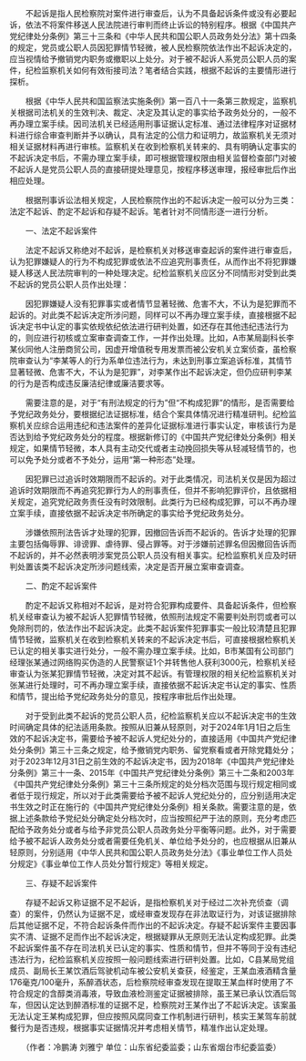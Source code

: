 　　不起诉是指人民检察院对案件进行审查后，认为不具备起诉条件或没有必要起诉，依法不将案件移送人民法院进行审判而终止诉讼的特别程序。根据《中国共产党纪律处分条例》第三十三条和《中华人民共和国公职人员政务处分法》第十四条的规定，党员或公职人员因犯罪情节轻微，被人民检察院依法作出不起诉决定的，应当视情给予撤销党内职务或撤职以上处分。对于被不起诉人系党员公职人员的案件，纪检监察机关如何有效衔接司法？笔者结合实践，根据不起诉的主要情形进行探析。

　　根据《中华人民共和国监察法实施条例》第一百八十一条第三款规定，监察机关根据司法机关的生效判决、裁定、决定及其认定的事实给予政务处分的，一般不再办理立案手续。因司法机关已经适用刑事证据认定标准、通过法律程序对证据材料进行综合审查判断并予以确认，具有法定的公信力和证明力，故监察机关无须对相关证据材料再进行审核。监察机关在收到检察机关转来的、具有明确认定事实的不起诉决定书后，不需办理立案手续，即可根据管理权限由相关监督检查部门对被不起诉人是党员公职人员的直接研提处理意见，按程序移送审理，报经审批后作出相应处理。

　　根据刑事诉讼法相关规定，人民检察院作出的不起诉决定一般可以分为三类：法定不起诉、酌定不起诉和存疑不起诉。笔者针对不同情形逐一进行分析。

　　一、法定不起诉案件

　　法定不起诉又称绝对不起诉，是检察机关对移送审查起诉的案件进行审查后，认为犯罪嫌疑人的行为不构成犯罪或依法不应追究刑事责任，从而作出不将犯罪嫌疑人移送人民法院审判的一种处理决定。纪检监察机关应区分不同情形对受到此类不起诉的党员公职人员作出处理：

　　因犯罪嫌疑人没有犯罪事实或者情节显著轻微、危害不大，不认为是犯罪而不起诉的。对此类不起诉决定所涉问题，同样可以不再办理立案手续，直接根据不起诉决定书中认定的事实依规依纪依法进行研判处置，如还存在其他违纪违法行为的，则应进行初核或立案审查调查工作，一并作出处理。比如，A市某局副科长李某伙同他人注册商贸公司，因虚开增值税专用发票而被公安机关立案侦查，虽检察院审查认为“李某等人的行为系单位违法行为，未达到刑事立案追诉标准，其情节显著轻微、危害不大，不认为是犯罪”，对李某作出不起诉决定，但仍应研判李某的行为是否构成违反廉洁纪律或廉洁要求等。

　　需要注意的是，对于“有刑法规定的行为”但“不构成犯罪”的情形，是否需要给予党纪政务处分，要根据纪法证据标准，结合个案具体情况进行精准研判。纪检监察机关应综合运用违纪和违法案件的差异化证据标准进行事实认定，审核该行为是否达到给予党纪政务处分的程度。根据新修订的《中国共产党纪律处分条例》相关规定，如果情节轻微，本人具有主动交代或者主动挽回损失等从轻减轻情节的，也可以免予处分或者不予处分，运用“第一种形态”处理。

　　因犯罪已过追诉时效期限而不起诉的。对于此类情况，司法机关仅是因为超过追诉时效期限而不再追究犯罪行为人的刑事责任，但并不影响犯罪评价，且依据相关规定，追究党纪政务责任没有时效限制。此类行为已经构成犯罪，可以不再办理立案手续，直接依据不起诉决定书所确定的事实给予党纪政务处分。

　　涉嫌依照刑法告诉才处理的犯罪，因撤回告诉而不起诉的。告诉才处理的犯罪主要包括侮辱罪、诽谤罪、虐待罪、侵占罪等。对于涉嫌前述罪名但因撤回告诉而不起诉的，并不必然表明涉案党员公职人员没有相关事实。纪检监察机关应及时研判处置该类不起诉决定所涉问题线索，决定是否开展立案审查调查。

　　二、酌定不起诉案件

　　酌定不起诉又称相对不起诉，是对符合犯罪构成要件、具备起诉条件，但检察机关经审查认为被不起诉人犯罪情节轻微，依照刑法规定不需要判处刑罚或者可以免除刑罚的，依法作出不起诉决定。此类不起诉案件犯罪事实一般比较清楚且犯罪情节轻微，监察机关在收到检察机关转来的不起诉决定书后，可直接根据检察机关已认定的相关事实进行处分，一般不需办理立案手续。比如，B市某国有公司部门经理张某通过网络购买伪造的人民警察证1个并转售他人获利3000元，检察机关经审查认为张某犯罪情节轻微，决定对其不起诉。有管理权限的相关纪检监察机关对张某进行处理时，可不再办理立案手续，直接依据不起诉决定书认定的事实、性质和情节，提出给予党纪政务处分的意见，按程序审批后作出处理。

　　对于受到此类不起诉的党员公职人员，纪检监察机关应以不起诉决定书的生效时间确定具体的纪法适用条款。按照从旧兼从轻原则，对于2024年1月1日之后生效的不起诉决定书，需要给予被不起诉人党纪处分的，直接适用《中国共产党纪律处分条例》第三十三条之规定，给予撤销党内职务、留党察看或者开除党籍处分；对于2023年12月31日之前生效的不起诉决定书，因为2018年《中国共产党纪律处分条例》第三十一条、2015年《中国共产党纪律处分条例》第三十二条和2003年《中国共产党纪律处分条例》第三十三条所规定的处分档次范围与现行规定相同或者低于现行规定，所以对于此类需要给予被不起诉人党纪处分的，应分别适用决定书生效之时正在施行的《中国共产党纪律处分条例》相关条款。需要注意的是，依据上述条款给予党纪处分确定处分档次时，应当按照纪严于法的原则，充分考虑匹配给予政务处分或者与给予非党员公职人员政务处分平衡等问题。此外，对于需要给予被不起诉人政务处分或者需要任免机关、单位给予处分的，也应根据从旧兼从轻原则，分别适用《中华人民共和国公职人员政务处分法》《事业单位工作人员处分规定》《事业单位工作人员处分暂行规定》等相关规定。

　　三、存疑不起诉案件

　　存疑不起诉又称证据不足不起诉，是指检察机关对于经过二次补充侦查（调查）的案件，仍然认为证据不足，或经审查发现存在非法取证行为，对该证据排除后其他证据不足，不符合起诉条件而作出的不起诉决定。存疑不起诉案件主要因事实不清、证据不足而作出不起诉决定，根据疑罪从无原则无法认定构成犯罪。此类不起诉案件虽不存在司法机关已认定的事实、性质和情节，但并不等同于没有违纪违法行为，纪检监察机关应按照一般问题线索进行研判处置。比如，C县某局党组成员、副局长王某饮酒后驾驶机动车被公安机关查获，经鉴定，王某血液酒精含量176毫克/100毫升，系醉酒状态，后检察院经审查发现在提取王某血样时使用了不符合规定的含醇类消毒液，导致血液检测鉴定证据被排除，虽王某已承认饮酒后驾车，但因认定达到醉酒标准的证据不足，检察院对王某作出了不起诉决定。该案虽无法认定王某构成犯罪，但应按照风腐同查工作机制进行研判，核实王某驾车前就餐行为是否违规，根据事实证据情况并考虑相关情节，精准作出认定处理。

　　（作者：冷鹏涛 刘雅宁 单位：山东省纪委监委；山东省烟台市纪委监委）